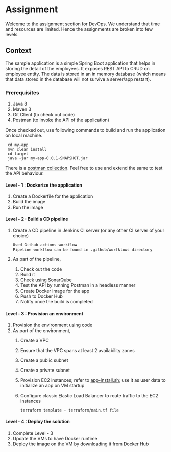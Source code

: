 # Assignment

Welcome to the assignment section for DevOps. We understand that time and resources are limited. Hence the assignments are broken into few levels. 

## Context

The sample application is a simple Spring Boot application that helps in storing the detail of the employees. It exposes REST API to CRUD on employee entity. The data is stored in an in memory database (which means that data stored in the database will not survive a server/app restart). 

### Prerequisites
1. Java 8
2. Maven 3 
3. Git Client (to check out code)
4. Postman (to invoke the API of the application)

Once checked out, use following commands to build and run the application on local machine.

```
 cd my-app
 mvn clean install
 cd target
 java -jar my-app-0.0.1-SNAPSHOT.jar
```

There is a [postman collection](DevOps-Assessment.postman_collection.json). Feel free to use and extend the same to test the API behaviour.

#### Level - 1 : Dockerize the application
1. Create a Dockerfile for the application
2. Build the image 
3. Run the image

#### Level - 2 : Build a CD pipeline
1. Create a CD pipeline in Jenkins CI server (or any other CI server of your choice)

    ```
    Used Github actions workflow
    Pipeline workflow can be found in .github/worfklows directory
    ```

2. As part of the pipeline, 
    1. Check out the code
    2. Build it
    3. Check using SonarQube
    4. Test the API by running Postman in a headless manner
    5. Create Docker image for the app
    6. Push to Docker Hub
    7. Notify once the build is completed

#### Level - 3 : Provision an environment
1. Provision the environment using code
2. As part of the environment,
    1. Create a VPC
    2. Ensure that the VPC spans at least 2 availability zones
    3. Create a public subnet 
    4. Create a private subnet 
    5. Provision EC2 instances; refer to [app-install.sh](app-install.sh); use it as user data to initialize an app on VM startup
    6. Configure classic Elastic Load Balancer to route traffic to the EC2 instances 

        ```
        terraform template - terraform/main.tf file
        ```


#### Level - 4 : Deploy the solution
1. Complete Level - 3
2. Update the VMs to have Docker runtime
3. Deploy the image on the VM by downloading it from Docker Hub
